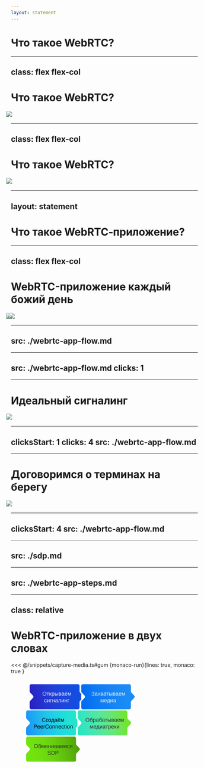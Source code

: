 ```yaml
---
layout: statement
---
```


# Что такое WebRTC?

---
class: flex flex-col
---

# Что такое WebRTC?

<Image src="/assets/protocol-stack.png" />

---
class: flex flex-col
---

# Что такое WebRTC?

<Image src="/assets/topologies.png" />

---
layout: statement
---

# Что такое WebRTC&#8209;приложение?

---
class: flex flex-col
---

# WebRTC-приложение каждый божий день

<Image v-click.hide src="/assets/jazz-preview.png" />
<Image v-after src="/assets/average-call.png" />

<style>
  .slidev-vclick-hidden {
    display: none;
  }
  </style>

<!--
Вы наверняка знакомы с WebRTC. Звонки наша реальность, даже если вы ходите в офис. Вот вы присоединяетесь на дейлик. 
[click:1] Хотя, если быть честным, это выглядит вот так
-->

---
src: ./webrtc-app-flow.md
---

---
src: ./webrtc-app-flow.md
clicks: 1
---

---

# Идеальный сигналинг

<Image src="/assets/sdp-message.png" />

---
clicksStart: 1
clicks: 4
src: ./webrtc-app-flow.md
---

---

# Договоримся о терминах на берегу

<Image src="/assets/local-vs-remote.png" />

---
clicksStart: 4
src: ./webrtc-app-flow.md
---

---
src: ./sdp.md
---

---
src: ./webrtc-app-steps.md
---

---
class: relative
---

# WebRTC-приложение в двух словах

<RenderWhen context="visible">
<div class="code-block" v-click="2">
<<< @/snippets/capture-media.ts#gum {monaco-run}{lines: true, monaco: true }
</div>
</RenderWhen>

<div class="webrtc-flow flex items-center h-auto absolute bottom-8">
  <img v-click.hide="1" class="step" src="/assets/open-signaling.svg" alt="Открываем сигналинг">
  <img class="step" src="/assets/capture-media.svg" alt="Захватываем медиа">
  <img v-click.hide="1" class="step" src="/assets/create-peerconnection.svg" alt="Создаём PeerConnection">
  <img v-click.hide="1" class="step" src="/assets/handle-mediatracks.svg" alt="Обрабатываем медиатреки">
  <img v-click.hide="1" class="step" src="/assets/exchange-sdp.svg" alt="Обмениваемся SDP">
</div>

<style>
  h3 {
    @apply mb-2;
  }
  .webrtc-flow {
    scale: 0.8;
  }
  .step {
    max-height: 85px;
    transition: opacity 200ms;
  }
  img:not(:first-child) {
    margin-left: -13px;
  }
  .step:nth-child(2n) {
    margin-left: -12px;
  }
  .slidev-vclick-hidden.code-block {
    display: none;
  }
</style>

<!--
О каждом этапе можно рассказать отдельный доклад, но сегодня тема захвата медиа, поэтому мы будем говорить только про этот этап.
-->
